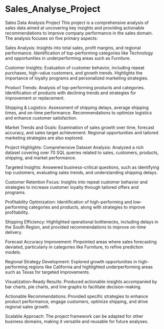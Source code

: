 # Sales_Analyse_Project
Sales Data Analysis Project
This project is a comprehensive analysis of sales data aimed at uncovering key insights and providing actionable recommendations to improve company performance in the sales domain. The analysis focuses on five primary aspects:

Sales Analysis:
Insights into total sales, profit margins, and regional performance. Identification of top-performing categories like Technology and opportunities in underperforming areas such as Furniture.

Customer Insights:
Evaluation of customer behavior, including repeat purchases, high-value customers, and growth trends. Highlights the importance of loyalty programs and personalized marketing strategies.

Product Trends:
Analysis of top-performing products and categories. Identification of products with declining trends and strategies for improvement or replacement.

Shipping & Logistics:
Assessment of shipping delays, average shipping times, and on-time performance. Recommendations to optimize logistics and enhance customer satisfaction.

Market Trends and Goals:
Examination of sales growth over time, forecast accuracy, and sales target achievement. Regional opportunities and tailored marketing strategies are also explored.

Project Highlights:
Comprehensive Dataset Analysis: Analyzed a rich dataset covering over 70 SQL queries related to sales, customers, products, shipping, and market performance.

Targeted Insights: Answered business-critical questions, such as identifying top customers, evaluating sales trends, and understanding shipping delays.

Customer Retention Focus: Insights into repeat customer behavior and strategies to increase customer loyalty through tailored offers and programs.

Profitability Optimization: Identification of high-performing and low-performing categories and products, along with strategies to improve profitability.

Shipping Efficiency: Highlighted operational bottlenecks, including delays in the South Region, and provided recommendations to improve on-time delivery.

Forecast Accuracy Improvement: Pinpointed areas where sales forecasting deviated, particularly in categories like Furniture, to refine prediction models.

Regional Strategy Development: Explored growth opportunities in high-performing regions like California and highlighted underperforming areas such as Texas for targeted improvements.

Visualization-Ready Results: Produced actionable insights accompanied by bar charts, pie charts, and line graphs to facilitate decision-making.

Actionable Recommendations: Provided specific strategies to enhance product performance, engage customers, optimize shipping, and drive regional sales growth.

Scalable Approach: The project framework can be adapted for other business domains, making it versatile and reusable for future analyses.
